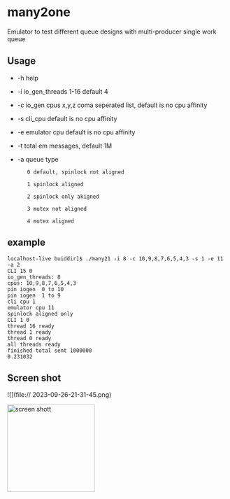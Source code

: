 # many2one
Emulator to test different queue designs with multi-producer single work queue

## Usage 

- -h     help

- -i    io_gen_threads 1-16 default 4

- -c     io_gen cpus x,y,z       coma seperated list, default is no cpu affinity

- -s     cli_cpu     default is no cpu affinity

- -e   emulator cpu    default is no cpu affinity

- -t   total em messages, default 1M

- -a queue type

         0 default, spinlock not aligned

         1 spinlock aligned

         2 spinlock only akigned

         3 mutex not aligned

         4 mutex aligned


## example 

```
localhost-live buiddir]$ ./many21 -i 8 -c 10,9,8,7,6,5,4,3 -s 1 -e 11 -a 2
CLI 15 0
io_gen_threads: 8
cpus: 10,9,8,7,6,5,4,3 
pin iogen  0 to 10
pin iogen  1 to 9
cli cpu 1
emulator cpu 11
spinlock aligned only
CLI 1 0
thread 16 ready
thread 1 ready
thread 0 ready
all threads ready
finished total sent 1000000
0.231032
```

## Screen shot

![](file:// 2023-09-26-21-31-45.png)

<img src="file://2023-09-26-21-31-45.png" alt="screen shott" width="200"/>
